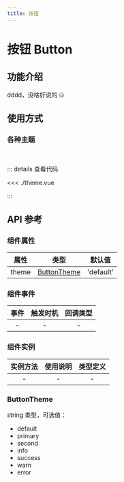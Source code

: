 ```yaml
---
title: 按钮
---
```


# 按钮 Button

## 功能介绍

dddd，没啥好说的 🤐

## 使用方式

### 各种主题

<br />
<ButtonTheme />

::: details 查看代码

<<< ./theme.vue

:::

## API 参考

### 组件属性

| 属性  |            类型             |  默认值   |
| :---: | :-------------------------: | :-------: |
| theme | [ButtonTheme](#buttontheme) | 'default' |

### 组件事件

| 事件 | 触发时机 | 回调类型 |
| :--: | :------: | :------: |
|  -   |    -     |    -     |

### 组件实例

| 实例方法 | 使用说明 | 类型定义 |
| :------: | :------: | :------: |
|    -     |    -     |    -     |

### ButtonTheme

string 类型，可选值：

-   default
-   primary
-   second
-   info
-   success
-   warn
-   error

<script setup>
    import ButtonTheme from "./theme.vue";
</script>
